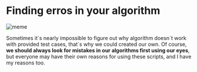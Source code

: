 # Finding erros in your algorithm

![meme](https://github.com/vitbogit/algorithms-and-data-structures-help-scripts/assets/61887732/74e29ba6-7137-4b8c-9a4e-cb1fc3488c63)

Sometimes it\`s nearly impossible to figure out why algorithm doesn\`t work with provided test cases, that`s why we could created our own. Of course, **we should always look for mistakes in our algorithms first using our eyes**, but everyone may have their own reasons for using these scripts, and I have my reasons too.
